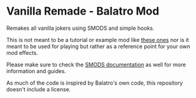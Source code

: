 # Vanilla Remade - Balatro Mod

Remakes all vanilla jokers using SMODS and simple hooks.

This is not meant to be a tutorial or example mod like [these ones](https://github.com/Steamodded/examples/) nor is it meant to be used for playing but rather as a reference point for your own mod effects.

Please make sure to check the [SMODS documentation](https://github.com/Steamodded/smods/wiki) as well for more information and guides.

As much of the code is inspired by Balatro's own code, this repository doesn't include a license.
